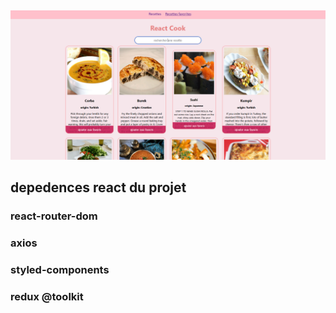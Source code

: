 ##

![image](./redme/MealsApp.png)

## depedences react du projet

### react-router-dom
### axios
### styled-components
### redux @toolkit
